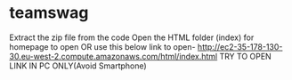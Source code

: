# teamswag
Extract the zip file from the code
Open the HTML folder (index) for homepage to open
OR
use this below link to open-
http://ec2-35-178-130-30.eu-west-2.compute.amazonaws.com/html/index.html
TRY TO OPEN LINK IN PC ONLY(Avoid Smartphone)
